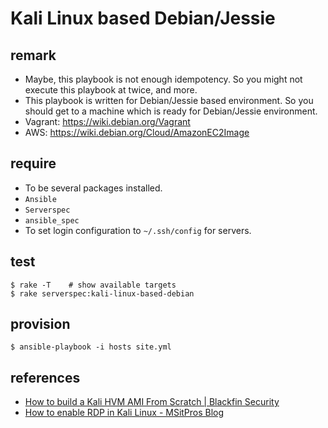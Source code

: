 # Kali Linux based Debian/Jessie

## remark

- Maybe, this playbook is not enough idempotency. So you might not execute this playbook at twice, and more.
- This playbook is written for Debian/Jessie based environment. So you should get to a machine which is ready for Debian/Jessie environment.
 - Vagrant: https://wiki.debian.org/Vagrant
 - AWS: https://wiki.debian.org/Cloud/AmazonEC2Image

## require

- To be several packages installed.
 - `Ansible`
 - `Serverspec`
 - `ansible_spec`
- To set login configuration to `~/.ssh/config` for servers.

## test

```
$ rake -T    # show available targets
$ rake serverspec:kali-linux-based-debian
```

## provision

```
$ ansible-playbook -i hosts site.yml
```

## references

- [How to build a Kali HVM AMI From Scratch | Blackfin Security](http://www.blackfinsecurity.com/how-to-build-a-kali-hvm-ami-from-scratch/)
- [How to enable RDP in Kali Linux - MSitPros Blog](https://msitpros.com/?p=3209)
